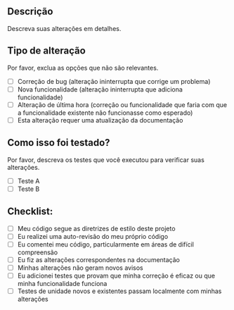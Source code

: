 ## Descrição

Descreva suas alterações em detalhes.

## Tipo de alteração

Por favor, exclua as opções que não são relevantes.

- [ ] Correção de bug (alteração ininterrupta que corrige um problema)
- [ ] Nova funcionalidade (alteração ininterrupta que adiciona funcionalidade)
- [ ] Alteração de última hora (correção ou funcionalidade que faria com que a funcionalidade existente não funcionasse como esperado)
- [ ] Esta alteração requer uma atualização da documentação

## Como isso foi testado?

Por favor, descreva os testes que você executou para verificar suas alterações.

- [ ] Teste A
- [ ] Teste B

## Checklist:

- [ ] Meu código segue as diretrizes de estilo deste projeto
- [ ] Eu realizei uma auto-revisão do meu próprio código
- [ ] Eu comentei meu código, particularmente em áreas de difícil compreensão
- [ ] Eu fiz as alterações correspondentes na documentação
- [ ] Minhas alterações não geram novos avisos
- [ ] Eu adicionei testes que provam que minha correção é eficaz ou que minha funcionalidade funciona
- [ ] Testes de unidade novos e existentes passam localmente com minhas alterações
